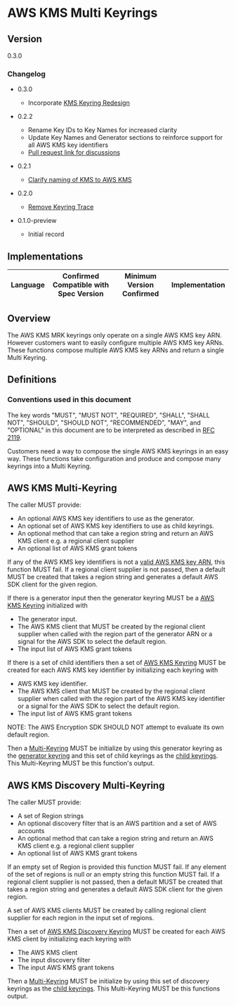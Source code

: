 [//]: # "Copyright Amazon.com Inc. or its affiliates. All Rights Reserved."
[//]: # "SPDX-License-Identifier: CC-BY-SA-4.0"

# AWS KMS Multi Keyrings

## Version

0.3.0

### Changelog

- 0.3.0

  - Incorporate [KMS Keyring Redesign](https://github.com/awslabs/aws-encryption-sdk-specification/tree/master/proposals/2020-07-01_aws-kms-keyring-redesign)

- 0.2.2

  - Rename Key IDs to Key Names for increased clarity
  - Update Key Names and Generator sections to reinforce support for all AWS KMS key identifiers
  - [Pull request link for discussions](https://github.com/awslabs/aws-encryption-sdk-specification/pull/123)

- 0.2.1

  - [Clarify naming of KMS to AWS KMS](https://github.com/awslabs/aws-encryption-sdk-specification/issues/67)

- 0.2.0

  - [Remove Keyring Trace](../../changes/2020-05-13_remove-keyring-trace/change.md)

- 0.1.0-preview

  - Initial record

## Implementations

| Language | Confirmed Compatible with Spec Version | Minimum Version Confirmed | Implementation |
| -------- | -------------------------------------- | ------------------------- | -------------- |

## Overview

The AWS KMS MRK keyrings only operate on a single AWS KMS key ARN.
However customers want to easily configure multiple AWS KMS key ARNs.
These functions compose multiple AWS KMS key ARNs and return a single Multi Keyring.

## Definitions

### Conventions used in this document

The key words "MUST", "MUST NOT", "REQUIRED", "SHALL", "SHALL NOT", "SHOULD", "SHOULD NOT", "RECOMMENDED", "MAY", and "OPTIONAL"
in this document are to be interpreted as described in [RFC 2119](https://tools.ietf.org/html/rfc2119).

Customers need a way to compose the single AWS KMS keyrings in an easy way. These functions take configuration and produce and compose many keyrings into a Multi Keyring.

## AWS KMS Multi-Keyring

The caller MUST provide:

- An optional AWS KMS key identifiers to use as the generator.
- An optional set of AWS KMS key identifiers to use as child keyrings.
- An optional method that can take a region string and return an AWS KMS client e.g. a regional client supplier
- An optional list of AWS KMS grant tokens

If any of the AWS KMS key identifiers is not a [valid AWS KMS key ARN](aws-kms-key-arn.md#a-valid-aws-kms-arn), this function MUST fail.
If a regional client supplier is not passed, then a default MUST be created that takes a region string and generates a default AWS SDK client for the given region.

If there is a generator input then the generator keyring MUST be a [AWS KMS Keyring](aws-kms-keyring.md) initialized with

- The generator input.
- The AWS KMS client that MUST be created by the regional client supplier
  when called with the region part of the generator ARN
  or a signal for the AWS SDK to select the default region.
- The input list of AWS KMS grant tokens

If there is a set of child identifiers then a set of [AWS KMS Keyring](aws-kms-keyring.md) MUST be created for each AWS KMS key identifier by initializing each keyring with

- AWS KMS key identifier.
- The AWS KMS client that MUST be created by the regional client supplier
  when called with the region part of the AWS KMS key identifier
  or a signal for the AWS SDK to select the default region.
- The input list of AWS KMS grant tokens

NOTE: The AWS Encryption SDK SHOULD NOT attempt to evaluate its own default region.

Then a [Multi-Keyring](../multi-keyring.md#inputs) MUST be initialize by using this generator keyring as the [generator keyring](../multi-keyring.md#generator-keyring) and this set of child keyrings as the [child keyrings](../multi-keyring.md#child-keyrings).
This Multi-Keyring MUST be this function's output.

## AWS KMS Discovery Multi-Keyring

The caller MUST provide:

- A set of Region strings
- An optional discovery filter that is an AWS partition and a set of AWS accounts
- An optional method that can take a region string and return an AWS KMS client e.g. a regional client supplier
- An optional list of AWS KMS grant tokens

If an empty set of Region is provided this function MUST fail.
If any element of the set of regions is null or an empty string this function MUST fail.
If a regional client supplier is not passed, then a default MUST be created that takes a region string and generates a default AWS SDK client for the given region.

A set of AWS KMS clients MUST be created by calling regional client supplier for each region in the input set of regions.

Then a set of [AWS KMS Discovery Keyring](aws-kms-discovery-keyring.md) MUST be created for each AWS KMS client by initializing each keyring with

- The AWS KMS client
- The input discovery filter
- The input AWS KMS grant tokens

Then a [Multi-Keyring](../multi-keyring.md#inputs) MUST be initialize by using this set of discovery keyrings as the [child keyrings](../multi-keyring.md#child-keyrings).
This Multi-Keyring MUST be this functions output.
